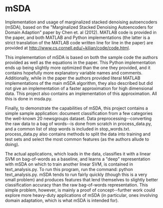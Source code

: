 # mSDA
Implementation and usage of marginalized stacked denoising autoencoders (mSDA), based on the "Marginalized Stacked Denoising Autoencoders for Domain Adaption" paper by Chen et. al (2012).  MATLAB code is provided in the paper, and both MATLAB and Python implementations (the latter is a strict translation of the MATLAB code written line for line in the paper) are provided at http://www.cs.cornell.edu/~kilian/code/code.html.  

This implementation of mSDA is based on both the sample code the authors provided as well as the equations in the paper.  This Python implementation ends up being slightly more optimized than the one they provided, and it contains hopefully more explanatory variable names and comments.  Additionally, while in the paper the authors provided literal MATLAB implementations of the main mSDA algorithm, they also described but did not give an implementation of a faster approximation for high dimensional data.  This project also contains an implementation of this approximation.  All this is done in msda.py.  

Finally, to demonstrate the capabilities of mSDA, this project contains a simple sample application: document classification from a few categories the well-known 20 newsgroups dataset.  Data preprocessing--converting the raw data to a bag of words--is done from scratch in process_data.py, and a common list of stop words is included in stop_words.txt.  process_data.py also contains methods to split the data into training and test sets and select the most common features (as the authors allude to doing). 

The actual applications, which loads in the data, classifies it with a linear SVM on bag-of-words as a baseline, and learns a "deep" representation with mSDA on which to train another linear SVM, is contained in text_analysis.py.  To run this program, run the command: python text_analysis.py. mSDA tends to run fairly quickly (though this is a very small problem) and produces features that lend themselves to slightly better classification accuracy than the raw bag-of-words representation.  This simple problem, however, is mainly a proof of concept--further work could explore more heavy-duty applications of mSDA (in particular, ones involving domain adaptation, which is what mSDA is intended for).  

  
